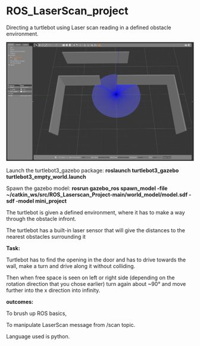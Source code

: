 # ROS_LaserScan_project
Directing a turtlebot using Laser scan reading in a defined obstacle environment.

![](IMAGES/MiniProjectBachelorBurger.png)

Launch the turtlebot3_gazebo package: **roslaunch turtlebot3_gazebo turtlebot3_empty_world.launch**

Spawn the gazebo model: **rosrun gazebo_ros spawn_model -file ~/catkin_ws/src/ROS_Laserscan_Project-main/world_model/model.sdf -sdf -model mini_project**

The turtlebot is given a defined environment, where it has to make a way through the obstacle infront.


The turtlebot has a built-in laser sensor that will give the distances to the nearest obstacles surrounding it

**Task:** 

Turtlebot has to find the opening in the door and has to drive towards the wall, make a turn and drive along it without colliding.

Then when free space is seen on left or right side (depending on the rotation direction that you chose earlier) turn again about ~90° and move further into the x direction into infinity. 

**outcomes:**

To brush up ROS basics, 

To manipulate LaserScan message from /scan topic.

Language used is python. 

